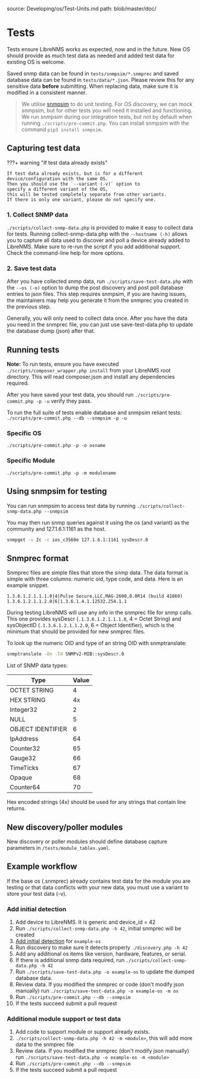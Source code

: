 source: Developing/os/Test-Units.md
path: blob/master/doc/

# Tests

Tests ensure LibreNMS works as expected, now and in the future.  New
OS should provide as much test data as needed and added test data for
existing OS is welcome.

Saved snmp data can be found in `tests/snmpsim/*.snmprec` and saved
database data can be found in `tests/data/*.json`. Please review this
for any sensitive data **before** submitting.  When replacing data,
make sure it is modified in a consistent manner.

> We utilise [snmpsim](http://snmpsim.sourceforge.net/) to do unit
> testing. For OS discovery, we can mock snmpsim, but for other tests
> you will need it installed and functioning.  We run snmpsim during
> our integration tests, but not by default when running
> `./scripts/pre-commit.php`.  You can install snmpsim with the
> command `pip3 install snmpsim`.

## Capturing test data

???+ warning "If test data already exists"

    If test data already exists, but is for a different device/configuration with the same OS.  
    Then you should use the `--variant (-v)` option to
    specify a different variant of the OS,  
    this will be tested completely separate from other variants.  
    If there is only one variant, please do not specify one.

### 1. Collect SNMP data

`./scripts/collect-snmp-data.php` is provided to make it easy to
collect data for tests.  Running collect-snmp-data.php with the
`--hostname (-h)` allows you to capture all data used to discover and
poll a device already added to LibreNMS.  Make sure to re-run the
script if you add additional support. Check the command-line help for
more options.


### 2. Save test data

After you have collected snmp data, run `./scripts/save-test-data.php`
with the `--os (-o)` option to dump the post discovery and post poll
database entries to json files. This step requires snmpsim, if you are
having issues, the maintainers may help you generate it from the
snmprec you created in the previous step.

Generally, you will only need to collect data once.
After you have the data you need in the snmprec file, you can just use save-test-data.php to update the database dump (json) after that.


## Running tests

**Note:** To run tests, ensure you have executed
`./scripts/composer_wrapper.php install` from your LibreNMS root
directory. This will read composer.json and install any dependencies required.

After you have saved your test data, you should run
`./scripts/pre-commit.php -p -u` verify they pass.

To run the full suite of tests enable database and snmpsim reliant
tests: `./scripts/pre-commit.php --db --snmpsim -p -u`

### Specific OS

`./scripts/pre-commit.php -p -o osname`

### Specific Module

`./scripts/pre-commit.php -p -m modulename`

## Using snmpsim for testing

You can run snmpsim to access test data by running
`./scripts/collect-snmp-data.php --snmpsim`

You may then run snmp queries against it using the os (and variant) as
the community and 127.1.6.1:1161 as the host.

```bash
snmpget -v 2c -c ios_c3560e 127.1.6.1:1161 sysDescr.0
```

## Snmprec format

Snmprec files are simple files that store the snmp data. The data
format is simple with three columns: numeric oid, type code, and
data. Here is an example snippet.

```snmp
1.3.6.1.2.1.1.1.0|4|Pulse Secure,LLC,MAG-2600,8.0R14 (build 41869)
1.3.6.1.2.1.1.2.0|6|1.3.6.1.4.1.12532.254.1.1
```

During testing LibreNMS will use any info in the snmprec file for snmp
calls.  This one provides sysDescr (`.1.3.6.1.2.1.1.1.0`, 4 = Octet
String) and sysObjectID (`.1.3.6.1.2.1.1.2.0`, 6 = Object Identifier),
which is the minimum that should be provided for new snmprec files.

To look up the numeric OID and type of an string OID with snmptranslate:

```bash
snmptranslate -On -Td SNMPv2-MIB::sysDescr.0
```

List of SNMP data types:

| Type              | Value         |
| ----------------- | ------------- |
| OCTET STRING      | 4             |
| HEX STRING        | 4x            |
| Integer32         | 2             |
| NULL              | 5             |
| OBJECT IDENTIFIER | 6             |
| IpAddress         | 64            |
| Counter32         | 65            |
| Gauge32           | 66            |
| TimeTicks         | 67            |
| Opaque            | 68            |
| Counter64         | 70            |

Hex encoded strings (4x) should be used for any strings that contain line returns.

## New discovery/poller modules

New discovery or poller modules should define database capture parameters in `/tests/module_tables.yaml`.

## Example workflow

If the base os (<os>.snmprec) already contains test data for the
module you are testing or that data conflicts with your new data, you
must use a variant to store your test data (-v).

### Add initial detection

1. Add device to LibreNMS. It is generic and device_id = 42
1. Run `./scripts/collect-snmp-data.php -h 42`, initial snmprec will be created
1. [Add initial detection](Initial-Detection.md) for `example-os`
1. Run discovery to make sure it detects properly `./discovery.php -h 42`
1. Add any additional os items like version, hardware, features, or serial.
1. If there is additional snmp data required, run `./scripts/collect-snmp-data.php -h 42`
1. Run `./scripts/save-test-data.php -o example-os` to update the dumped database data.
1. Review data. If you modified the snmprec or code (don't modify json manually) run `./scripts/save-test-data.php -o example-os -m os`
1. Run `./scripts/pre-commit.php --db --snmpsim`
1. If the tests succeed submit a pull request

### Additional module support or test data

1. Add code to support module or support already exists.
1. `./scripts/collect-snmp-data.php -h 42 -m <module>`, this will add
   more data to the snmprec file
1. Review data. If you modified the snmprec (don't modify json
   manually) run `./scripts/save-test-data.php -o example-os -m <module>`
1. Run `./scripts/pre-commit.php --db --snmpsim`
1. If the tests succeed submit a pull request

